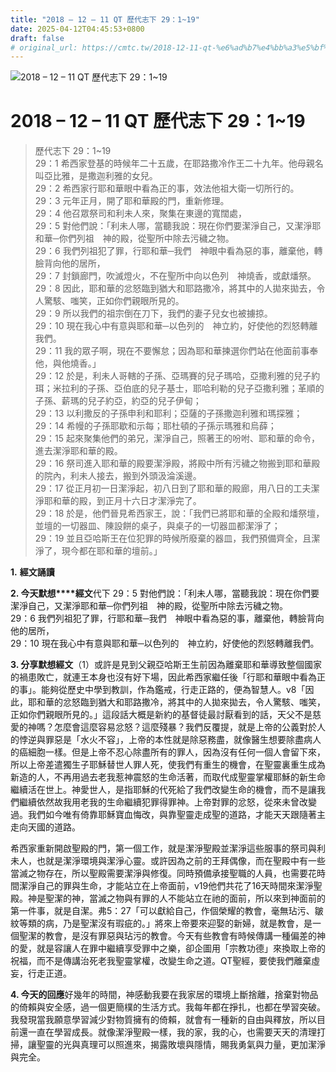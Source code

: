 ```yaml
---
title: "2018 – 12 – 11 QT 歷代志下 29：1~19"
date: 2025-04-12T04:45:53+0800
draft: false
# original_url: https://cmtc.tw/2018-12-11-qt-%e6%ad%b7%e4%bb%a3%e5%bf%97%e4%b8%8b-29%ef%bc%9a119
---
```


![2018 – 12 – 11 QT 歷代志下 29：1\~19](/images/qt.jpg   "2018 – 12 – 11 QT 歷代志下 29：1\~19")

# 2018 – 12 – 11 QT 歷代志下 29：1\~19

> 歷代志下 29：1\~19  
> 29：1 希西家登基的時候年二十五歲，在耶路撒冷作王二十九年。他母親名叫亞比雅，是撒迦利雅的女兒。  
> 29：2 希西家行耶和華眼中看為正的事，效法他祖大衛一切所行的。  
> 29：3 元年正月，開了耶和華殿的門，重新修理。  
> 29：4 他召眾祭司和利未人來，聚集在東邊的寬闊處，  
> 29：5 對他們說：「利未人哪，當聽我說：現在你們要潔淨自己，又潔淨耶和華─你們列祖　神的殿，從聖所中除去污穢之物。  
> 29：6 我們列祖犯了罪，行耶和華─我們　神眼中看為惡的事，離棄他，轉臉背向他的居所，  
> 29：7 封鎖廊門，吹滅燈火，不在聖所中向以色列　神燒香，或獻燔祭。  
> 29：8 因此，耶和華的忿怒臨到猶大和耶路撒冷，將其中的人拋來拋去，令人驚駭、嗤笑，正如你們親眼所見的。  
> 29：9 所以我們的祖宗倒在刀下，我們的妻子兒女也被擄掠。  
> 29：10 現在我心中有意與耶和華─以色列的　神立約，好使他的烈怒轉離我們。  
> 29：11 我的眾子啊，現在不要懈怠；因為耶和華揀選你們站在他面前事奉他，與他燒香。」  
> 29：12 於是，利未人哥轄的子孫、亞瑪賽的兒子瑪哈，亞撒利雅的兒子約珥；米拉利的子孫、亞伯底的兒子基士，耶哈利勒的兒子亞撒利雅；革順的子孫、薪瑪的兒子約亞，約亞的兒子伊甸；  
> 29：13 以利撒反的子孫申利和耶利；亞薩的子孫撒迦利雅和瑪探雅；  
> 29：14 希幔的子孫耶歇和示每；耶杜頓的子孫示瑪雅和烏薛；  
> 29：15 起來聚集他們的弟兄，潔淨自己，照著王的吩咐、耶和華的命令，進去潔淨耶和華的殿。  
> 29：16 祭司進入耶和華的殿要潔淨殿，將殿中所有污穢之物搬到耶和華殿的院內，利未人接去，搬到外頭汲淪溪邊。  
> 29：17 從正月初一日潔淨起，初八日到了耶和華的殿廊，用八日的工夫潔淨耶和華的殿，到正月十六日才潔淨完了。  
> 29：18 於是，他們晉見希西家王，說：「我們已將耶和華的全殿和燔祭壇，並壇的一切器皿、陳設餅的桌子，與桌子的一切器皿都潔淨了；  
> 29：19 並且亞哈斯王在位犯罪的時候所廢棄的器皿，我們預備齊全，且潔淨了，現今都在耶和華的壇前。」

**1.** **經文誦讀**

**2. 今天默想****經文**代下 29：5 對他們說：「利未人哪，當聽我說：現在你們要潔淨自己，又潔淨耶和華─你們列祖　神的殿，從聖所中除去污穢之物。  
29：6 我們列祖犯了罪，行耶和華─我們　神眼中看為惡的事，離棄他，轉臉背向他的居所，  
29：10 現在我心中有意與耶和華─以色列的　神立約，好使他的烈怒轉離我們。

**3. 分享默想經文**（1）或許是見到父親亞哈斯王生前因為離棄耶和華導致整個國家的禍患敗亡，就連王本身也沒有好下場，因此希西家繼任後「行耶和華眼中看為正的事」。能夠從歷史中學到教訓，作為鑑戒，行走正路的，便為智慧人。v8「因此，耶和華的忿怒臨到猶大和耶路撒冷，將其中的人拋來拋去，令人驚駭、嗤笑，正如你們親眼所見的。」這段話大概是新約的基督徒最討厭看到的話，天父不是慈愛的神嗎？怎麼會這麼容易忿怒？這麼殘暴？我們反覆提，就是上帝的公義對於人的悖逆與罪惡是「水火不容」，上帝的本性就是除惡務盡，就像醫生想要除盡病人的癌細胞一樣。但是上帝不忍心除盡所有的罪人，因為沒有任何一個人會留下來，所以上帝差遣獨生子耶穌替世人罪人死，使我們有重生的機會，在聖靈裏重生成為新造的人，不再用過去老我惹神震怒的生命活著，而取代成聖靈掌權耶穌的新生命繼續活在世上。神愛世人，是指耶穌的代死給了我們改變生命的機會，而不是讓我們繼續依然故我用老我的生命繼續犯罪得罪神。上帝對罪的忿怒，從來未曾改變過。我們如今唯有倚靠耶穌寶血悔改，與靠聖靈走成聖的道路，才能天天跟隨著主走向天國的道路。

希西家重新開啟聖殿的門，第一個工作，就是潔淨聖殿並潔淨這些服事的祭司與利未人，也就是潔淨環境與潔淨心靈。或許因為之前的王拜偶像，而在聖殿中有一些當滅之物存在，所以聖殿需要潔淨與修復。同時預備承接聖職的人員，也需要花時間潔淨自己的罪與生命，才能站立在上帝面前，v19他們共花了16天時間來潔淨聖殿。神是聖潔的神，當滅之物與有罪的人不能站立在祂的面前，所以來到神面前的第一件事，就是自潔。弗5：27「可以獻給自己，作個榮耀的教會，毫無玷污、皺紋等類的病，乃是聖潔沒有瑕疵的。」將來上帝要來迎娶的新婦，就是教會，是一個聖潔的教會，是沒有罪惡與玷污的教會。今天有些教會有時候傳講一種偏差的神的愛，就是容讓人在罪中繼續享受罪中之樂，卻企圖用「宗教功德」來換取上帝的祝福，而不是傳講治死老我聖靈掌權，改變生命之道。QT聖經，要使我們離棄虛妄，行走正道。

**4. 今天的回應**好幾年的時間，神感動我要在我家居的環境上斷捨離，捨棄對物品的倚賴與安全感，過一個更簡樸的生活方式。我每年都在掙扎，也都在學習突破。我發現當我願意學習減少對物質擁有的倚賴，就會有一種新的自由與釋放，所以目前還一直在學習成長。就像潔淨聖殿一樣，我的家，我的心，也需要天天的清理打掃，讓聖靈的光與真理可以照進來，揭露敗壞與隱情，賜我勇氣與力量，更加潔淨與完全。